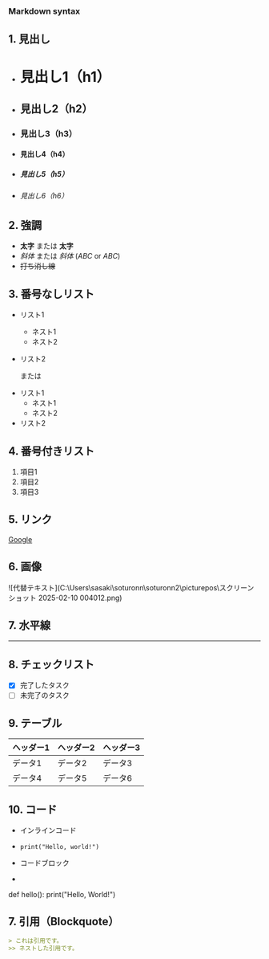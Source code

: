 ### Markdown syntax

## 1. 見出し
- # 見出し1（h1）
- ## 見出し2（h2）
- ### 見出し3（h3）
- #### 見出し4（h4）
- ##### 見出し5（h5）
- ###### 見出し6（h6）

## 2. 強調
- **太字** または __太字__
- *斜体* または _斜体_ (*ABC* or _ABC_)
- ~~打ち消し線~~

## 3. 番号なしリスト
- リスト1
  - ネスト1
  - ネスト2
- リスト2
  
  または
  
* リスト1
  * ネスト1
  * ネスト2
* リスト2

## 4. 番号付きリスト
1. 項目1
2. 項目2
3. 項目3

## 5. リンク
[Google](https://github.com/)

## 6. 画像
![代替テキスト](C:\Users\sasaki\soturonn\soturonn2\picturepos\スクリーンショット 2025-02-10 004012.png)

## 7. 水平線
---

## 8. チェックリスト
- [x] 完了したタスク
- [ ] 未完了のタスク

## 9. テーブル
| ヘッダー1 | ヘッダー2 | ヘッダー3 |
|----------|----------|----------|
| データ1  | データ2  | データ3  |
| データ4  | データ5  | データ6  |

## 10. コード
- インラインコード
- `print("Hello, world!")`

- コードブロック
- ```python
def hello():
    print("Hello, World!")


## **7. 引用（Blockquote）**
```md
> これは引用です。
>> ネストした引用です。









